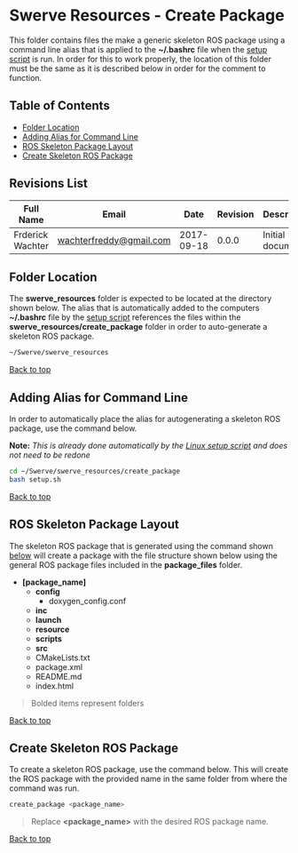 # Swerve Resources - Create Package

This folder contains files the make a generic skeleton ROS package using a command line alias that is applied 
to the **~/.bashrc** file when the [setup script](./setup.sh) is run. In order for this to work properly, the location of 
this folder must be the same as it is described below in order for the comment to function.

## Table of Contents
- [Folder Location](#location)
- [Adding Alias for Command Line](#alias)
- [ROS Skeleton Package Layout](#layout)
- [Create Skeleton ROS Package](#create)

## Revisions List
Full Name | Email | Date | Revision | Description
--- | --- | --- | --- | ---
Frderick Wachter | wachterfreddy@gmail.com | 2017-09-18 | 0.0.0 | Initial document

<a id="location"/>

## Folder Location

The **swerve_resources** folder is expected to be located at the directory shown below. The alias that is
automatically added to the computers **~/.bashrc** file by the [setup script](./setup.sh) references the 
files within the **swerve_resources/create_package** folder in order to auto-generate a skeleton ROS package.

```bash
~/Swerve/swerve_resources
```

[Back to top](#top)

<a id="alias"/>

## Adding Alias for Command Line

In order to automatically place the alias for autogenerating a skeleton ROS package, use the command below.

**Note:** _This is already done automatically by the [Linux setup script](../installations/setup.sh) and does not need to
be redone_

```bash
cd ~/Swerve/swerve_resources/create_package
bash setup.sh
```

[Back to top](#top)

<a id="layout">

## ROS Skeleton Package Layout

The skeleton ROS package that is generated using the command shown [below](#create) will create a package with the file structure shown below using the general ROS package files included in the **package_files** folder.

- **[package_name]**
	- **config**
		- doxygen_config.conf
	- **inc**
	- **launch**
	- **resource**
	- **scripts**
	- **src**
	- CMakeLists.txt
	- package.xml
	- README.md
	- index.html

> Bolded items represent folders

[Back to top](#top)

<a id="create"/>

## Create Skeleton ROS Package

To create a skeleton ROS package, use the command below. This will create the ROS package with the provided 
name in the same folder from where the command was run. 

```bash
create_package <package_name>
```
> Replace **&lt;package_name&gt;** with the desired ROS package name.

[Back to top](#top)


